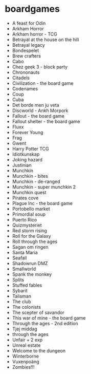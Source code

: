 # boardgames

- A feast for Odin
- Arkham Horror
- Arkham horror - TCG
- Betrayal at the house on the hill
- Betrayal legacy
- Bondespelet
- Brew crafters
- Cabo
- Chez geek 3 - block party
- Chrononauts
- Citadels
- Civilization - the board game
- Codenames
- Coup
- Cuba
- Det borde men ju veta
- Discworld - Ankh Morpork
- Fallout - the board game
- Fallout shelter - the board game
- Fluxx
- Forever Young
- Frag
- Gwent
- Harry Potter TCG
- Idiotkunskap
- Joking hazard
- Justinian
- Munchkin
- Munchkin - bites
- Munchkin - de-ranged
- Munchkin - super munchkin 2
- Munchkin quest
- Pirates cove
- Plague Inc - the board game
- Portobello market
- Primordial soup
- Puerto Rico
- Quizmysteriet
- Red storm rising
- Roll for the Galaxy
- Roll through the ages
- Sagan om ringen
- Santa Maria
- Seafall
- Shadowrun DMZ
- Smallworld
- Spank the monkey
- Splits
- Stuffed fables
- Sybarit
- Talisman
- The club
- The colonists
- The scepter of savandor
- This war of mine - the board game
- Through the ages - 2nd edition
- Tjej middag
- through the ages
- Unfair + 2 exp
- Unreal estate
- Welcome to the dungeon
- Winterborne
- Vuxenpoäng
- Zombies!!!
